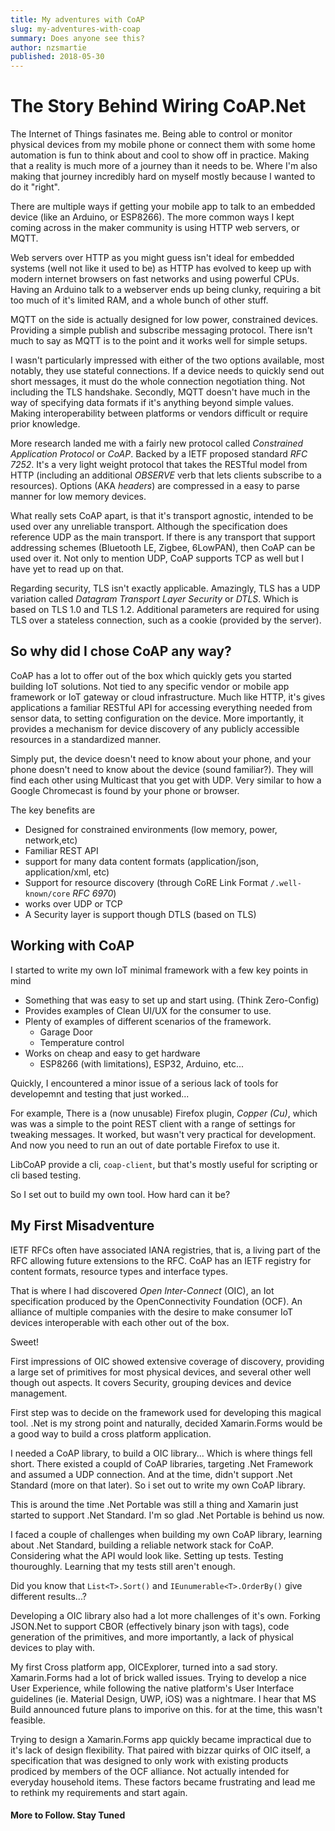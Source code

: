 ```yaml
---
title: My adventures with CoAP
slug: my-adventures-with-coap
summary: Does anyone see this?
author: nzsmartie
published: 2018-05-30
---
```


# The Story Behind Wiring CoAP.Net

The Internet of Things fasinates me. Being able to control or monitor physical devices from my mobile phone or connect them with some home automation is fun to think about and cool to show off in practice. Making that a reality is much more of a journey than it needs to be. Where I'm also making that journey incredibly hard on myself mostly because I wanted to do it "right".

There are multiple ways if getting your mobile app to talk to an embedded device (like an Arduino, or ESP8266). The more common ways I kept coming across in the maker community is using HTTP web servers, or MQTT.

Web servers over HTTP as you might guess isn't ideal for embedded systems (well not like it used to be) as HTTP has evolved to keep up with modern internet browsers on fast networks and using powerful CPUs. Having an Arduino talk to a webserver ends up being clunky, requiring a bit too much of it's limited RAM, and a whole bunch of other stuff.

MQTT on the side is actually designed for low power, constrained devices. Providing a simple publish and subscribe messaging protocol. There isn't much to say as MQTT is to the point and it works well for simple setups.

I wasn't particularly impressed with either of the two options available, most notably, they use stateful connections. If a device needs to quickly send out short messages, it must do the whole connection negotiation thing. Not including the TLS handshake. Secondly, MQTT doesn't have much in the way of specifying data formats if it's anything beyond simple values. Making interoperability between platforms or vendors difficult or require prior knowledge.

More research landed me with a fairly new protocol called *Constrained Application Protocol* or *CoAP*. Backed by a IETF proposed standard *RFC 7252*. It's a very light weight protocol that takes the RESTful model from HTTP (including an additional *OBSERVE* verb that lets clients subscribe to a resources). Options (AKA *headers*) are compressed in a easy to parse manner for low memory devices. 

What really sets CoAP apart, is that it's transport agnostic, intended to be used over any unreliable transport. Although the specification does reference UDP as the main transport. If there is any transport that support addressing schemes (Bluetooth LE, Zigbee, 6LowPAN), then CoAP can be used over it. Not only to mention UDP, CoAP supports TCP as well but I have yet to read up on that.

Regarding security, TLS isn't exactly applicable. Amazingly, TLS has a UDP variation called *Datagram Transport Layer Security* or *DTLS*. Which is based on TLS 1.0 and TLS 1.2. Additional parameters are required for using TLS over a stateless connection, such as a cookie (provided by the server). 

## So why did I chose CoAP any way?

CoAP has a lot to offer out of the box which quickly gets you started building IoT solutions. Not tied to any specific vendor or mobile app framework or IoT gateway or cloud infrastructure. Much like HTTP, it's gives applications a familiar RESTful API for accessing everything needed from sensor data, to setting configuration on the device. More importantly, it provides a mechanism for device discovery of any publicly accessible resources in a standardized manner.

Simply put, the device doesn't need to know about your phone, and your phone doesn't need to know about the device (sound familiar?). They will find each other using Multicast that you get with UDP. Very similar to how a Google Chromecast is found by your phone or browser.

The key benefits are

 - Designed for constrained environments (low memory, power, network,etc)
 - Familiar REST API
 - support for many data content formats (application/json, application/xml, etc)
 - Support for resource discovery (through CoRE Link Format `/.well-known/core` *RFC 6970*)
 - works over UDP or TCP
 - A Security layer is support though DTLS (based on TLS)

## Working with CoAP

I started to write my own IoT minimal framework with a few key points in mind

  - Something that was easy to set up and start using. (Think Zero-Config)
  - Provides examples of Clean UI/UX for the consumer to use.
  - Plenty of examples of different scenarios of the framework. 
    - Garage Door
    - Temperature control
  - Works on cheap and easy to get hardware
    - ESP8266 (with limitations), ESP32, Arduino, etc...

Quickly, I encountered a minor issue of a serious lack of tools for developemnt and testing that just worked... 

For example, There is a (now unusable) Firefox plugin, *Copper (Cu)*, which was was a simple to the point REST client with a range of settings for tweaking messages. It worked, but wasn't very practical for development. And now you need to run an out of date portable Firefox to use it. 

LibCoAP provide a cli, `coap-client`, but that's mostly useful for scripting or cli based testing.

So I set out to build my own tool. How hard can it be?

## My First Misadventure

IETF RFCs often have associated IANA registries, that is, a living part of the RFC allowing future extensions to the RFC. CoAP has an IETF registry for content formats, resource types and interface types.

That is where I had discovered *Open Inter-Connect* (OIC), an Iot specification produced by the OpenConnectivity Foundation (OCF). An alliance of multiple companies with the desire to make consumer IoT devices interoperable with each other out of the box.

Sweet!

First impressions of OIC showed extensive coverage of discovery, providing a large set of primitives for most physical devices, and several other well though out aspects. It covers Security, grouping devices and device management.

First step was to decide on the framework used for developing this magical tool. .Net is my strong point and naturally, decided Xamarin.Forms would be a good way to build a cross platform application.

I needed a CoAP library, to build a OIC library... Which is where things fell short. There existed a coupld of CoAP libraries, targeting .Net Framework and assumed a UDP connection. And at the time, didn't support .Net Standard (more on that later). So i set out to write my own CoAP library. 

This is around the time .Net Portable was still a thing and Xamarin just started to support .Net Standard. I'm so glad .Net Portable is behind us now.

I faced a couple of challenges when building my own CoAP library, learning about .Net Standard, building a reliable network stack for CoAP. Considering what the API would look like. Setting up tests. Testing thouroughly. Learning that my tests still aren't enough. 

Did you know that `List<T>.Sort()` and `IEunumerable<T>.OrderBy()` give different results...?

Developing a OIC library also had a lot more challenges of it's own. Forking JSON.Net to support CBOR (effectively binary json with tags), code generation of the primitives, and more importantly, a lack of physical devices to play with. 

My first Cross platform app, OICExplorer, turned into a sad story. Xamarin.Forms had a lot of brick walled issues. Trying to develop a nice User Experience, while following the native platform's User Interface guidelines (ie. Material Design, UWP, iOS) was a nightmare. I hear that MS Build announced future plans to imporive on this. for at the time, this wasn't feasible.

Trying to design a Xamarin.Forms app quickly became impractical due to it's lack of design flexibility. That paired with bizzar quirks of OIC itself, a specification that was designed to only work with existing products prodiced by members of the OCF alliance. Not actually intended for everyday household items. These factors became frustrating and lead me to rethink my requirements and start again.

#### More to Follow. Stay Tuned